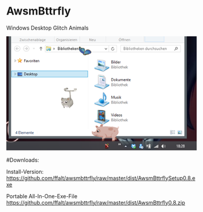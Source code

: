 AwsmBttrfly
===========

Windows Desktop Glitch Animals

![Screenshot](https://github.com/ffalt/awsmbttrfly/raw/master/docs/screenshot.png)

#Downloads:

Install-Version: 
https://github.com/ffalt/awsmbttrfly/raw/master/dist/AwsmBttrflySetup0.8.exe

Portable All-In-One-Exe-File
https://github.com/ffalt/awsmbttrfly/raw/master/dist/AwsmBttrfly0.8.zip  

